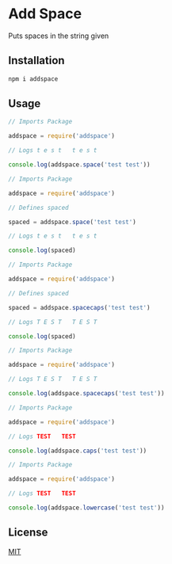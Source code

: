 # Add Space
Puts spaces in the string given


## Installation

```bash
npm i addspace
```

## Usage

```javascript
// Imports Package

addspace = require('addspace')

// Logs t e s t   t e s t

console.log(addspace.space('test test'))
```

```javascript
// Imports Package

addspace = require('addspace')

// Defines spaced

spaced = addspace.space('test test')

// Logs t e s t   t e s t

console.log(spaced)
```

```javascript
// Imports Package

addspace = require('addspace')

// Defines spaced

spaced = addspace.spacecaps('test test')

// Logs T E S T   T E S T

console.log(spaced)
```

```javascript
// Imports Package

addspace = require('addspace')

// Logs T E S T   T E S T

console.log(addspace.spacecaps('test test'))
```

```javascript
// Imports Package

addspace = require('addspace')

// Logs TEST   TEST

console.log(addspace.caps('test test'))
```

```javascript
// Imports Package

addspace = require('addspace')

// Logs TEST   TEST

console.log(addspace.lowercase('test test'))
```
## License
[MIT](https://choosealicense.com/licenses/mit/)